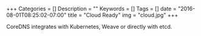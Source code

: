 +++
Categories = []
Description = ""
Keywords = []
Tags = []
date = "2016-08-01T08:25:02-07:00"
title = "Cloud Ready"
img = "cloud.jpg"
+++

CoreDNS integrates with Kubernetes, Weave or directly with etcd.

